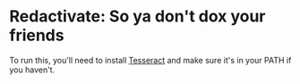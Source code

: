 # Redactivate: So ya don't dox your friends
To run this, you'll need to install [Tesseract](https://github.com/tesseract-ocr/tesseract) and make sure it's in your PATH if you haven't.
